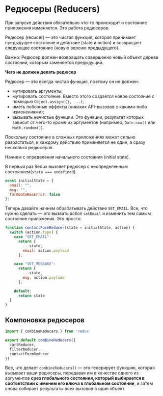 # Редюсеры \(Reducers\)

При запуске действия обязательно что-то происходит и состояние приложения изменяется. Это работа редюсеров.

Редюсер \(reducer\) — это чистая функция, которая принимает предыдущее состояние и действие \(state и action\) и возвращает следующее состояние \(новую версию предыдущего\).

Важно: Редюсер должен возвращать совершенно новый объект дерева состояний, которым заменяется предыдущий.

**Чего не должен делать редюсер**

Редюсер — это всегда чистая функция, поэтому он не должен:

* мутировать аргументы;
* мутировать состояние. Вместо этого создаётся новое состояние с помощью `Object.assign({}, ...)`;
* иметь побочные эффекты \(никаких API-вызовов с какими-либо изменениями\);
* вызывать нечистые функции. Это функции, результат которых зависит от чего-то кроме их аргументов \(например, `Date.now()` или `Math.random()`\).

Поскольку состояние в сложных приложениях может сильно разрастаться, к каждому действию применяется не один, а сразу несколько редюсеров.

Начнем с определения начального состояния \(initial state\).

В первый раз Redux вызовет редюсер с неопределенным состоянием\(`state === undefined`\).

```jsx
const initialState = {
  email: "",
  msg: "",
  formDataHasError: false
};
```

Теперь давайте начнем обрабатывать действие `SET_EMAIL`. Все, что нужно сделать — это вызвать action `setEmail` и изменить тем самым состояние приложения. Это просто:

```jsx
function contactFormReducer(state = initialState, action) {
  switch (action.type) {
    case "SET_EMAIL":
      return {
        ...state,
        email: action.payload
      };

    case "SET_MESSAGE":
      return {
        ...state,
        msg: action.payload
      };

    default:
      return state
  }
}
```

## Компоновка редюсеров

```jsx
import { combineReducers } from 'redux'

export default combineReducers({
  cartReducer,
  filterReducer,
  contactFormReducer
})
```

Все, что делает `combineReducers()` — это генерирует функцию, которая вызывает ваши редюсеры, передавая им в качестве одного из аргументов **срез глобального состояния, который выбирается в соответствии с именем его ключа в глобальном состоянии**, и затем снова собирает результаты всех вызовов в один объект.

